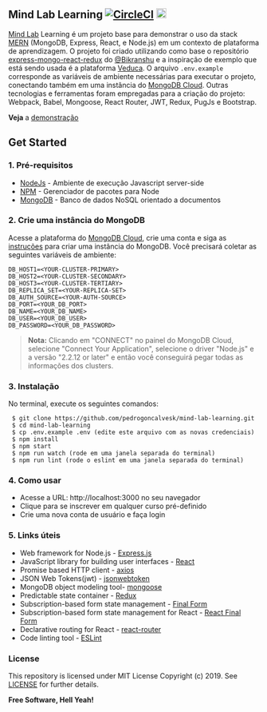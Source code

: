 ## Mind Lab Learning [![CircleCI](https://circleci.com/gh/pedrogoncalvesk/mind-lab-learning/tree/master.svg?style=svg)](https://circleci.com/gh/pedrogoncalvesk/mind-lab-learning/tree/master) <a href="https://github.com/pedrogoncalvesk/mind-lab-learning/stargazers"><img src="https://img.shields.io/github/stars/pedrogoncalvesk/mind-lab-learning.svg?style=social&label=Star&maxAge=3600" height="20"></a>

[Mind Lab](https://www.mindlab.com.br/) Learning é um projeto base para demonstrar o uso da stack [MERN](https://scotch.io/@deityhub/getting-started-with-the-mern-stack) (MongoDB, Express, React, e Node.js) em um contexto de plataforma de aprendizagem. O projeto foi criado utilizando como base o repositório [express-mongo-react-redux](https://github.com/Bikranshu/express-mongo-react-redux) do [@Bikranshu](https://github.com/Bikranshu) e a inspiração de exemplo que está sendo usada é a plataforma [Veduca](https://veduca.org/). O arquivo ```.env.example``` corresponde as variáveis de ambiente necessárias para executar o projeto, conectando também em uma instância do [MongoDB Cloud](https://www.mongodb.com/cloud/atlas/lp/general/try). Outras tecnologias e ferramentas foram empregadas para a criação do projeto: Webpack, Babel, Mongoose, React Router, JWT, Redux, PugJs e Bootstrap.

**Veja** a [demonstração](https://mind-lab-learning.herokuapp.com/)

## Get Started

### 1. Pré-requisitos

- [NodeJs](https://nodejs.org/en/) - Ambiente de execução Javascript server-side
- [NPM](https://npmjs.org/) - Gerenciador de pacotes para Node
- [MongoDB](https://www.mongodb.com/) - Banco de dados NoSQL orientado a documentos

### 2. Crie uma instância do MongoDB

Acesse a plataforma do [MongoDB Cloud](https://www.mongodb.com/cloud/atlas/lp/general/try), crie uma conta e siga as [instruções](https://docs.atlas.mongodb.com/) para criar uma instância do MongoDB. Você precisará coletar as seguintes variáveis de ambiente:
```
DB_HOST1=<YOUR-CLUSTER-PRIMARY>
DB_HOST2=<YOUR-CLUSTER-SECONDARY>
DB_HOST3=<YOUR-CLUSTER-TERTIARY>
DB_REPLICA_SET=<YOUR-REPLICA-SET>
DB_AUTH_SOURCE=<YOUR-AUTH-SOURCE>
DB_PORT=<YOUR_DB_PORT>
DB_NAME=<YOUR_DB_NAME>
DB_USER=<YOUR_DB_USER>
DB_PASSWORD=<YOUR_DB_PASSWORD>
```
> **Nota:** Clicando em "CONNECT" no painel do MongoDB Cloud, selecione "Connect Your Application", selecione o driver "Node.js" e a versão "2.2.12 or later" e então você conseguirá pegar todas as informações dos clusters.

### 3. Instalação

No terminal, execute os seguintes comandos:
``` 
 $ git clone https://github.com/pedrogoncalvesk/mind-lab-learning.git
 $ cd mind-lab-learning
 $ cp .env.example .env (edite este arquivo com as novas credenciais)
 $ npm install
 $ npm start
 $ npm run watch (rode em uma janela separada do terminal)
 $ npm run lint (rode o eslint em uma janela separada do terminal)
```

### 4. Como usar

- Acesse a URL: http://localhost:3000 no seu navegador
- Clique para se inscrever em qualquer curso pré-definido
- Crie uma nova conta de usuário e faça login

### 5. Links úteis
- Web framework for Node.js - [Express.js](http://expressjs.com/)
- JavaScript library for building user interfaces - [React](https://facebook.github.io/react/)
- Promise based HTTP client - [axios](https://github.com/mzabriskie/axios)
- JSON Web Tokens(jwt) - [jsonwebtoken](https://www.npmjs.com/package/jsonwebtoken)
- MongoDB object modeling tool- [mongoose](http://mongoosejs.com/)
- Predictable state container - [Redux](http://redux.js.org/)
- Subscription-based form state management - [Final Form](https://github.com/final-form/final-form)
- Subscription-based form state management for React - [React Final Form](https://github.com/final-form/react-final-form)
- Declarative routing for React - [react-router](https://reacttraining.com/react-router/)
- Code linting tool - [ESLint](http://eslint.org/)

### License

This repository is licensed under MIT License Copyright (c) 2019. See [LICENSE](https://github.com/pedrogoncalvesk/mind-lab-learning/blob/master/LICENSE) for further details.

**Free Software, Hell Yeah!**
